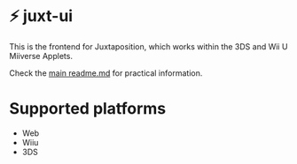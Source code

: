 # ⚡ juxt-ui

This is the frontend for Juxtaposition, which works within the 3DS and Wii U Miiverse Applets.

Check the [main readme.md](../../README.md) for practical information.

# Supported platforms
- Web
- Wiiu
- 3DS
